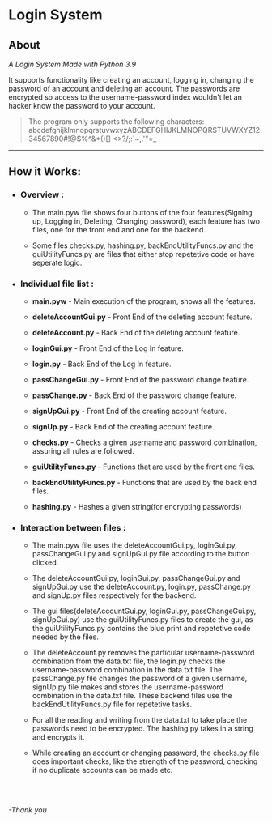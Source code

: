 # Login System

## About

*A Login System Made with Python 3.9*

It supports functionality like creating an account, logging in, changing the password of an account and deleting an account. The passwords are encrypted so access to the username-password index wouldn't let an hacker know the password to your account. 

> The program only supports the following characters:
abcdefghijklmnopqrstuvwxyzABCDEFGHIJKLMNOPQRSTUVWXYZ1234567890#!@$%^&*()[] <>?/;:`~,.'"=_

---
## How it Works:
   

- ### Overview :
   * The main.pyw file shows four buttons of the four features(Signing up, Logging in, Deleting, Changing password), each feature has two files, one for the front end and one for the backend. 
   
   * Some files checks.py, hashing.py, backEndUtilityFuncs.py and the guiUtilityFuncs.py are files that either stop repetetive code or have seperate logic.


- ### Individual file list :
   
   * **main.pyw** - Main execution of the program, shows all the features.
   
   * **deleteAccountGui.py** - Front End of the deleting account feature.

   * **deleteAccount.py** - Back End of the deleting account feature.

   * **loginGui.py** - Front End of the Log In feature.

   * **login.py** - Back End of the Log In feature.

   * **passChangeGui.py** - Front End of the password change feature.

   * **passChange.py** - Back End of the password change feature.

   * **signUpGui.py** - Front End of the creating account feature.

   * **signUp.py** - Back End of the creating account feature.

   * **checks.py** - Checks a given username and password combination, assuring all rules are followed.

   * **guiUtilityFuncs.py** - Functions that are used by the front end files.
   
   * **backEndUtilityFuncs.py** - Functions that are used by the back end files.

   * **hashing.py** - Hashes a given string(for encrypting passwords)
   

- ### Interaction between files :
   * The main.pyw file uses the deleteAccountGui.py, loginGui.py, passChangeGui.py and signUpGui.py file according to the button clicked. 

   * The deleteAccountGui.py, loginGui.py, passChangeGui.py and signUpGui.py use the deleteAccount.py, login.py, passChange.py and signUp.py files respectively for the backend.

   * The gui files(deleteAccountGui.py, loginGui.py, passChangeGui.py, signUpGui.py) use the guiUtilityFuncs.py files to create the gui, as the guiUtilityFuncs.py contains the blue print and repetetive code needed by the files.

   * The deleteAccount.py removes the particular username-password combination from the data.txt file, the login.py checks the username-password combination in the data.txt file. The passChange.py file changes the password of a given username, signUp.py file makes and stores the username-password combination in the data.txt file. These backend files use the backEndUtilityFuncs.py file for repetetive tasks.

   * For all the reading and writing from the data.txt to take place the passwords need to be encrypted. The hashing.py takes in a string and encrypts it.

   * While creating an account or changing password, the checks.py file does important checks, like the strength of the password, checking if no duplicate accounts can be made etc.  


<br><br>

*-Thank you* 
